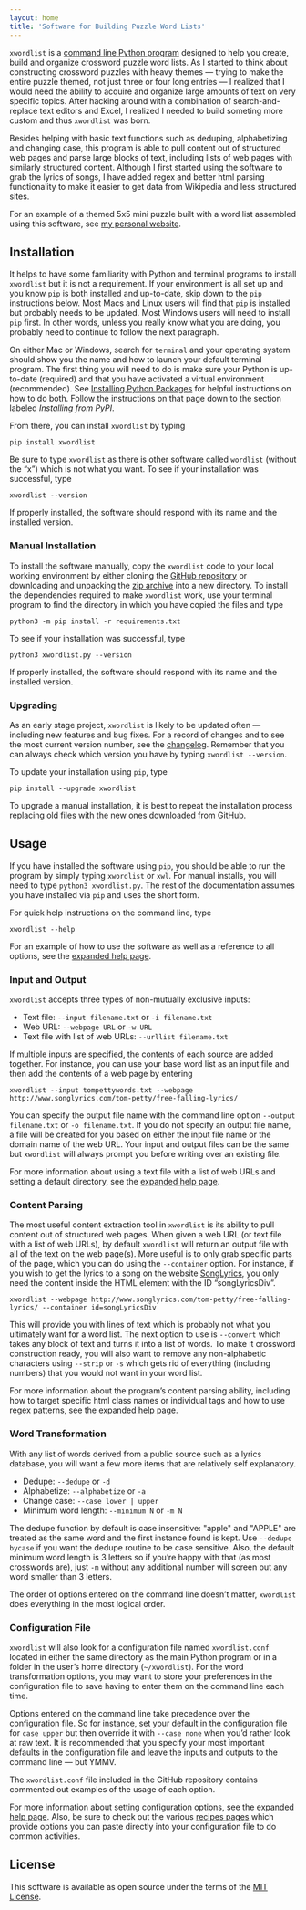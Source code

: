 ```yaml
---
layout: home
title: 'Software for Building Puzzle Word Lists'
---
```


`xwordlist` is a [command line Python program](https://github.com/aanker/xwordlist) designed to help you create, build and organize crossword puzzle word lists. As I started to think about constructing crossword puzzles with heavy themes — trying to make the entire puzzle themed, not just three or four long entries — I realized that I would need the ability to acquire and organize large amounts of text on very specific topics. After hacking around with a combination of search-and-replace text editors and Excel, I realized I needed to build someting more custom and thus `xwordlist` was born. 

Besides helping with basic text functions such as deduping, alphabetizing and changing case, this program is able to pull content out of structured web pages and parse large blocks of text, including lists of web pages with similarly structured content. Although I first started using the software to grab the lyrics of songs, I have added regex and better html parsing functionality to make it easier to get data from Wikipedia and less structured sites.

For an example of a themed 5x5 mini puzzle built with a word list assembled using this software, see [my personal website](https://quid.pro/xwords/tom-petty-mini/).

## Installation

It helps to have some familiarity with Python and terminal programs to install `xwordlist` but it is not a requirement. If your environment is all set up and you know `pip` is both installed and up-to-date, skip down to the `pip` instructions below. Most Macs and Linux users will find that `pip` is installed but probably needs to be updated. Most Windows users will need to install `pip` first. In other words, unless you really know what you are doing, you probably need to continue to follow the next paragraph.

On either Mac or Windows, search for `terminal` and your operating system should show you the name and how to launch your default terminal program. The first thing you will need to do is make sure your Python is up-to-date (required) and that you have activated a virtual environment (recommended). See [Installing Python Packages](https://packaging.python.org/en/latest/tutorials/installing-packages/) for helpful instructions on how to do both. Follow the instructions on that page down to the section labeled *Installing from PyPI*.

From there, you can install `xwordlist` by typing

```
pip install xwordlist
```
Be sure to type `xwordlist` as there is other software called `wordlist` (without the “x”) which is not what you want. To see if your installation was successful, type
```
xwordlist --version
```
If properly installed, the software should respond with its name and the installed version.

### Manual Installation

To install the software manually, copy the `xwordlist` code to your local working environment by either cloning the [GitHub repository](https://github.com/aanker/xwordlist) or downloading and unpacking the [zip archive](https://github.com/aanker/xwordlist/archive/refs/heads/main.zip) into a new directory. To install the dependencies required to make `xwordlist` work, use your terminal program to find the directory in which you have copied the files and type

```
python3 -m pip install -r requirements.txt
```
To see if your installation was successful, type
```
python3 xwordlist.py --version
```
If properly installed, the software should respond with its name and the installed version.

### Upgrading

As an early stage project, `xwordlist` is likely to be updated often — including new features and bug fixes. For a record of changes and to see the most current version number, see the [changelog](changelog). Remember that you can always check which version you have by typing `xwordlist --version`.

To update your installation using `pip`, type

```
pip install --upgrade xwordlist
```
To upgrade a manual installation, it is best to repeat the installation process replacing old files with the new ones downloaded from GitHub.

## Usage

If you have installed the software using `pip`, you should be able to run the program by simply typing `xwordlist` or `xwl`. For manual installs, you will need to type `python3 xwordlist.py`. The rest of the documentation assumes you have installed via `pip` and uses the short form.

For quick help instructions on the command line, type
```
xwordlist --help
```
For an example of how to use the software as well as a reference to all options, see the [expanded help page](/help).

### Input and Output

`xwordlist` accepts three types of non-mutually exclusive inputs:
*  Text file:  `--input filename.txt` or `-i filename.txt`
*  Web URL:  `--webpage URL` or `-w URL`
*  Text file with list of web URLs:  `--urllist filename.txt`

If multiple inputs are specified, the contents of each source are added together. For instance, you can use your base word list as an input file and then add the contents of a web page by entering

```
xwordlist --input tompettywords.txt --webpage http://www.songlyrics.com/tom-petty/free-falling-lyrics/
```

You can specify the output file name with the command line option `--output filename.txt` or `-o filename.txt`. If you do not specify an output file name, a file will be created for you based on either the input file name or the domain name of the web URL. Your input and output files can be the same but `xwordlist` will always prompt you before writing over an existing file.

For more information about using a text file with a list of web URLs and setting a default directory, see the [expanded help page](/help).

### Content Parsing

The most useful content extraction tool in `xwordlist` is its ability to pull content out of structured web pages. When given a web URL (or text file with a list of web URLs), by default `xwordlist` will return an output file with all of the text on the web page(s). More useful is to only grab specific parts of the page, which you can do using the `--container` option. For instance, if you wish to get the lyrics to a song on the website [SongLyrics](http://songlyrics.com), you only need the content inside the HTML element with the ID “songLyricsDiv”.

```
xwordlist --webpage http://www.songlyrics.com/tom-petty/free-falling-lyrics/ --container id=songLyricsDiv
```

This will provide you with lines of text which is probably not what you ultimately want for a word list. The next option to use is `--convert` which takes any block of text and turns it into a list of words. To make it crossword construction ready, you will also want to remove any non-alphabetic characters using `--strip` or `-s` which gets rid of everything (including numbers) that you would not want in your word list.

For more information about the program’s content parsing ability, including how to target specific html class names or individual tags and how to use regex patterns, see the [expanded help page](/help).

### Word Transformation

With any list of words derived from a public source such as a lyrics database, you will want a few more items that are relatively self explanatory.

*  Dedupe:  `--dedupe` or `-d`
*  Alphabetize:  `--alphabetize` or `-a`
*  Change case:  `--case lower | upper`
*  Minimum word length:  `--minimum N` or `-m N`

The dedupe function by default is case insensitive: "apple" and "APPLE" are treated as the same word and the first instance found is kept. Use `--dedupe bycase` if you want the dedupe routine to be case sensitive. Also, the default minimum word length is 3 letters so if you’re happy with that (as most crosswords are), just `-m` without any additional number will screen out any word smaller than 3 letters.

The order of options entered on the command line doesn’t matter, `xwordlist` does everything in the most logical order.

### Configuration File

`xwordlist` will also look for a configuration file named `xwordlist.conf` located in either the same directory as the main Python program or in a folder in the user’s home directory (`~/xwordlist`). For the word transformation options, you may want to store your preferences in the configuration file to save having to enter them on the command line each time.

Options entered on the command line take precedence over the configuration file. So for instance, set your default in the configuration file for `case upper` but then override it with `--case none` when you’d rather look at raw text. It is recommended that you specify your most important defaults in the configuration file and leave the inputs and outputs to the command line — but YMMV.

The `xwordlist.conf` file included in the GitHub repository contains commented out examples of the usage of each option. 

For more information about setting configuration options, see the [expanded help page](/help). Also, be sure to check out the various [recipes pages](/resources/#recipes) which provide options you can paste directly into your configuration file to do common activities.

## License

This software is available as open source under the terms of the [MIT License](http://opensource.org/licenses/MIT).
